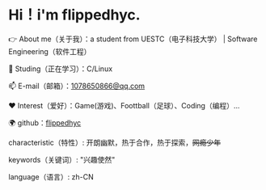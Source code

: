 # Hi！i'm flippedhyc.

👉 About me（关于我）：a student from UESTC（电子科技大学）    | Software Engineering（软件工程）

🌱 Studing（正在学习）：C/Linux

📫 E-mail（邮箱）：1078650866@qq.com

❤️ Interest（爱好）：Game(游戏)、Foottball（足球）、Coding（编程）...

🌍 github：[flippedhyc](https://github.com/flippedhyc)

characteristic（特性）:  开朗幽默，热于合作，热于探索，~~网瘾少年~~

keywords（关键词）: "兴趣使然"

language（语言）: zh-CN

